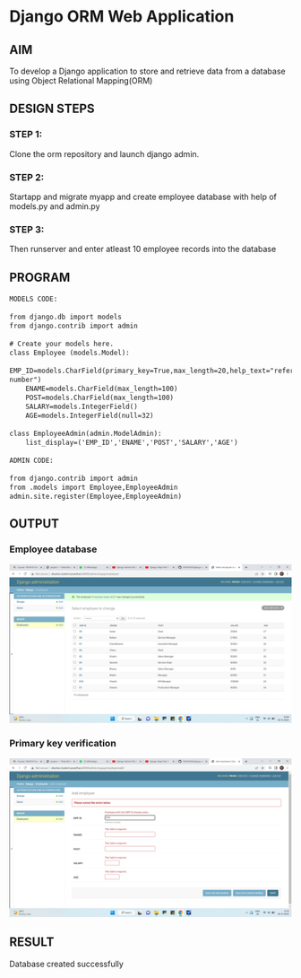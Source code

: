# Django ORM Web Application

## AIM
To develop a Django application to store and retrieve data from a database using Object Relational Mapping(ORM)

## DESIGN STEPS

### STEP 1:
Clone the orm repository and launch django admin.

### STEP 2:
Startapp and migrate myapp and create employee database with help of models.py and admin.py

### STEP 3:
Then runserver and enter atleast 10 employee records into the database

## PROGRAM
```
MODELS CODE:

from django.db import models
from django.contrib import admin

# Create your models here.
class Employee (models.Model):
    EMP_ID=models.CharField(primary_key=True,max_length=20,help_text="reference number")
    ENAME=models.CharField(max_length=100)
    POST=models.CharField(max_length=100)
    SALARY=models.IntegerField()
    AGE=models.IntegerField(null=32)

class EmployeeAdmin(admin.ModelAdmin):
    list_display=('EMP_ID','ENAME','POST','SALARY','AGE')

ADMIN CODE:

from django.contrib import admin
from .models import Employee,EmployeeAdmin
admin.site.register(Employee,EmployeeAdmin)

```
## OUTPUT

### Employee database
![Emptable](images/emp.png)

### Primary key verification
![Emptable](images/primary.png)

## RESULT
Database created successfully
